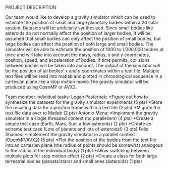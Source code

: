 PROJECT DESCRIPTION

Our team would like to develop a gravity simulator which can be used to estimate the position of small and large planetary bodies within a 2d solar system. Datasets will be artificially synthesized. Since small bodies like asteroids do not normally affect the position of larger bodies, it will be assumed that small bodies can only affect the position of small bodies, but large bodies can affect the position of both large and small bodies. The simulator will be able to estimate the position of 1000 to 1,000,000 bodies at once and will take into account the mass, radius, x and y coordinates, position, speed, and acceleration of bodies. If time permits, collisions between bodies will be taken into account. The output of the simulator will be the position of all bodies’ x and y coordinates within a text file. Multiple text files will be read into matlab and plotted in chronological sequence in a cartesian plane like a stop motion movie.The
gravity simulator will be produced using OpenMP or AVX2.

Team member individual tasks:
Logan Pasternak:
*Figure out how to synthesize the datasets for the gravity simulator experiments (5 pts)
*Store the resulting data for a position frame within a text file (2 pts)
*Migrate the text file data over to Matlab (2 pts)
Antonio Mena:
*Implement the gravity simulator in a single threaded context (no parallelism) (4 pts)
*Create a simple test case (Earth, Mars, Sun, a few asteroids) (2 pts)
*Create an extreme test case (Lots of planets and lots of asteroids!) (3 pts)
Felix Shames:
*Implement the gravity simulator in a parallel context (OpenMP/AVX2) (5 pts)
*Plot the position of the bodies from the text file into an cartesian plane (the radius of
points should be somewhat analogous to the radius of the individual body) (1 pts)
*Allow switching between multiple plots for stop motion effect (2 pts)
*Create a class for both large terrestrial bodies (planets/stars) and small ones
(asteroids) (1 pts)